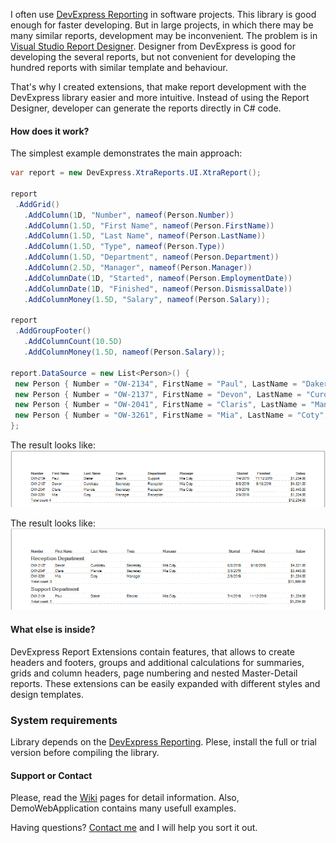 I often use [DevExpress Reporting](https://www.devexpress.com/subscriptions/reporting/) in software projects. This library is good enough for faster developing. But in large projects, in which there may be many similar reports, development may be inconvenient. The problem is in [Visual Studio Report Designer](https://docs.devexpress.com/XtraReports/4256/visual-studio-report-designer). Designer from DevExpress is good for developing the several reports, but not convenient for developing the hundred reports with similar template and behaviour.

That's why I created extensions, that make report development with the DevExpress library easier and more intuitive. Instead of using the Report Designer, developer can generate the reports directly in C# code.

#### How does it work?

The simplest example demonstrates the main approach:

 ```csharp
var report = new DevExpress.XtraReports.UI.XtraReport();

report
  .AddGrid()
    .AddColumn(1D, "Number", nameof(Person.Number))
    .AddColumn(1.5D, "First Name", nameof(Person.FirstName))
    .AddColumn(1.5D, "Last Name", nameof(Person.LastName))
    .AddColumn(1.5D, "Type", nameof(Person.Type))
    .AddColumn(1.5D, "Department", nameof(Person.Department))
    .AddColumn(2.5D, "Manager", nameof(Person.Manager))
    .AddColumnDate(1D, "Started", nameof(Person.EmploymentDate))
    .AddColumnDate(1D, "Finished", nameof(Person.DismissalDate))
    .AddColumnMoney(1.5D, "Salary", nameof(Person.Salary));
    
report
  .AddGroupFooter()
    .AddColumnCount(10.5D)
    .AddColumnMoney(1.5D, nameof(Person.Salary));
    
report.DataSource = new List<Person>() { 
  new Person { Number = "OW-2134", FirstName = "Paul", LastName = "Daker", ... },
  new Person { Number = "OW-2137", FirstName = "Devon", LastName = "Curokasu", ... },
  new Person { Number = "OW-2041", FirstName = "Claris", LastName = "Manole", ... }, 
  new Person { Number = "OW-3261", FirstName = "Mia", LastName = "Coty", ... }
};
```

The result looks like:
![Report Example](reportexample.png)

The result looks like:
![Report Example](reportgroupexample.png)

#### What else is inside?

DevExpress Report Extensions contain features, that allows to create headers and footers, groups and additional calculations for summaries, grids and column headers, page numbering and nested Master-Detail reports. These extensions can be easily expanded with different styles and design templates.

### System requirements

Library depends on the [DevExpress Reporting](https://www.devexpress.com/subscriptions/reporting/). Plese, install the full or trial version before compiling the library.

#### Support or Contact

Please, read the [Wiki](../../wiki) pages for detail information. Also, DemoWebApplication contains many usefull examples.

Having questions? [Contact me](https://github.com/CanadianBeaver) and I will help you sort it out.
